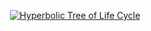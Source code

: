 <!--       src="https://user-images.githubusercontent.com/85039141/206898349-202f83ea-fb61-4e61-899b-903d0a85aeb2.gif" -->
<p align="center">
  <a href="https://github.com/m-bartlett/hyperbole/blob/main/animate_hyperbolic_tree.py">
    <img
      src="https://user-images.githubusercontent.com/85039141/206898638-5e2d7277-f41e-4d41-9cb9-b77b6641d18a.gif"
      alt="Hyperbolic Tree of Life Cycle"
      title="Hyperbolic Tree of Life Cycle"
    >
  </a>
</p>
